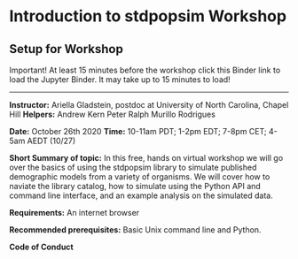 # Introduction to stdpopsim Workshop

## Setup for Workshop

Important!
At least 15 minutes before the workshop click this Binder link to load the Jupyter Binder. It may take up to 15 minutes to load!

-------------------------
**Instructor:** Ariella Gladstein, postdoc at University of North Carolina, Chapel Hill
**Helpers:** 
Andrew Kern 
Peter Ralph
Murillo Rodrigues

**Date:** October 26th 2020
**Time:** 10-11am PDT; 1-2pm EDT; 7-8pm CET; 4-5am AEDT (10/27)

**Short Summary of topic:** In this free, hands on virtual workshop we will go over the basics of using the stdpopsim library to simulate published demographic models from a variety of organisms. We will cover how to naviate the library catalog, how to simulate using the Python API and command line interface, and an example analysis on the simulated data.

**Requirements:** An internet browser

**Recommended prerequisites:** Basic Unix command line and Python.

**Code of Conduct**